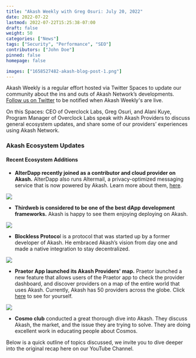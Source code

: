 ```yaml
---
title: "Akash Weekly with Greg Osuri: July 20, 2022"
date: 2022-07-22
lastmod: 2022-07-22T15:25:38-07:00
draft: false
weight: 50
categories: ["News"]
tags: ["Security", "Performance", "SEO"]
contributors: ["John Doe"]
pinned: false
homepage: false

images: ["1658527482-akash-blog-post-1.png"]
---
```

Akash Weekly is a regular effort hosted via Twitter Spaces to update our community about the ins and outs of Akash Network’s developments. [Follow us on Twitter](https://twitter.com/akashnet_) to be notified when Akash Weekly's are live.

On this Spaces: CEO of Overclock Labs, Greg Osuri, and Alani Kuye, Program Manager of Overclock Labs speak with Akash Providers to discuss general ecosystem updates, and share some of our providers’ experiences using Akash Network.

### **Akash Ecosystem Updates**

#### **Recent Ecosystem Additions**

*   **AlterDapp recently joined as a contributor and cloud provider on Akash.** AlterDapp also runs Altermail, a privacy-optimized messaging service that is now powered by Akash. Learn more about them, [here](https://altermail.live/).
    

![](https://www.datocms-assets.com/45776/1658528315-unnamed-1.png)

*   **Thirdweb is considered to be one of the best dApp development frameworks.** Akash is happy to see them enjoying deploying on Akash. 
    

![](https://www.datocms-assets.com/45776/1658528360-unnamed-2.png)

*   **Blockless Protoco**l is a protocol that was started up by a former developer of Akash. He embraced Akash’s vision from day one and made a native integration to stay decentralized.
    

![](https://www.datocms-assets.com/45776/1658528393-unnamed-3.png)

*   **Praetor App launched its Akash Providers' map.** Praetor launched a new feature that allows users of the Praetor app to check the provider dashboard, and discover providers on a map of the entire world that uses Akash. Currently, Akash has 50 providers across the globe. Click [here](https://akash.praetorapp.com/provider-status) to see for yourself.
    

![](https://www.datocms-assets.com/45776/1658528480-unnamed-4.png)

*   **Cosmo club** conducted a great thorough dive into Akash. They discuss Akash, the market, and the issue they are trying to solve. They are doing excellent work in educating people about Cosmos. 
    

Below is a quick outline of topics discussed, we invite you to dive deeper into the original recap here on our YouTube Channel.